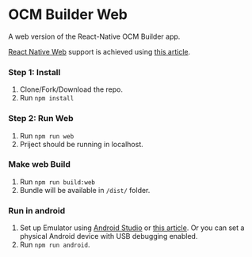 # OCM Builder Web
A web version of the React-Native OCM Builder app.

[React Native Web](https://necolas.github.io/react-native-web/) support is achieved using [this article](https://dev.to/shivams136/create-react-native-app-for-android-ios-and-web-without-expo-48lc).

### Step 1: Install
1. Clone/Fork/Download the repo.
2. Run `npm install`

### Step 2: Run Web
1. Run `npm run web`
2. Priject should be running in localhost.

### Make web Build
1. Run `npm run build:web`
2. Bundle will be available in `/dist/` folder.

### Run in android
1. Set up Emulator using [Android Studio](https://reactnative.dev/docs/environment-setup) or [this article](https://dev.to/shivams136/how-to-install-android-sdk-without-android-studio-ff2). Or you can set a physical Android device with USB debugging enabled.
2. Run `npm run android`.
